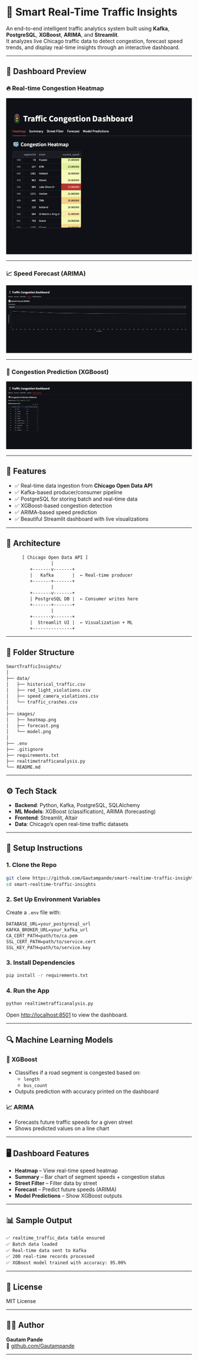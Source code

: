 # 🚦 Smart Real-Time Traffic Insights

An end-to-end intelligent traffic analytics system built using **Kafka**, **PostgreSQL**, **XGBoost**, **ARIMA**, and **Streamlit**.  
It analyzes live Chicago traffic data to detect congestion, forecast speed trends, and display real-time insights through an interactive dashboard.

---

## 📸 Dashboard Preview

### 🔥 Real-time Congestion Heatmap
![Heatmap](images/heatmap.png)

---

### 📈 Speed Forecast (ARIMA)
![Forecast](images/forecast.png)

---

### 🧠 Congestion Prediction (XGBoost)
![Model](images/model.png)

---

## 🚀 Features

- ✅ Real-time data ingestion from **Chicago Open Data API**
- ✅ Kafka-based producer/consumer pipeline
- ✅ PostgreSQL for storing batch and real-time data
- ✅ XGBoost-based congestion detection
- ✅ ARIMA-based speed prediction
- ✅ Beautiful Streamlit dashboard with live visualizations

---

## 🧠 Architecture

```
      [ Chicago Open Data API ]
                 |
         +-------v-------+
         |   Kafka       |  ← Real-time producer
         +-------+-------+
                 |
         +-------v-------+
         | PostgreSQL DB |  ← Consumer writes here
         +-------+-------+
                 |
         +-------v-------+
         |  Streamlit UI |  ← Visualization + ML
         +---------------+
```

---

## 📁 Folder Structure

```
SmartTrafficInsights/
│
├── data/
│   ├── historical_traffic.csv
│   ├── red_light_violations.csv
│   ├── speed_camera_violations.csv
│   └── traffic_crashes.csv
│
├── images/
│   ├── heatmap.png
│   ├── forecast.png
│   └── model.png
│
├── .env
├── .gitignore
├── requirements.txt
├── realtimetrafficanalysis.py
└── README.md
```

---

## ⚙️ Tech Stack

- **Backend**: Python, Kafka, PostgreSQL, SQLAlchemy
- **ML Models**: XGBoost (classification), ARIMA (forecasting)
- **Frontend**: Streamlit, Altair
- **Data**: Chicago’s open real-time traffic datasets

---

## 🧪 Setup Instructions

### 1. Clone the Repo

```bash
git clone https://github.com/Gautampande/smart-realtime-traffic-insights.git
cd smart-realtime-traffic-insights
```

### 2. Set Up Environment Variables

Create a `.env` file with:

```env
DATABASE_URL=your_postgresql_url
KAFKA_BROKER_URL=your_kafka_url
CA_CERT_PATH=path/to/ca.pem
SSL_CERT_PATH=path/to/service.cert
SSL_KEY_PATH=path/to/service.key
```

### 3. Install Dependencies

```bash
pip install -r requirements.txt
```

### 4. Run the App

```bash
python realtimetrafficanalysis.py
```

Open [http://localhost:8501](http://localhost:8501) to view the dashboard.

---

## 🔍 Machine Learning Models

### 🤖 XGBoost

- Classifies if a road segment is congested based on:
  - `length`
  - `bus_count`
- Outputs prediction with accuracy printed on the dashboard

### 📈 ARIMA

- Forecasts future traffic speeds for a given street
- Shows predicted values on a line chart

---

## 🖥️ Dashboard Features

- **Heatmap** – View real-time speed heatmap
- **Summary** – Bar chart of segment speeds + congestion status
- **Street Filter** – Filter data by street
- **Forecast** – Predict future speeds (ARIMA)
- **Model Predictions** – Show XGBoost outputs

---

## 📊 Sample Output

```bash
✅ realtime_traffic_data table ensured
✅ Batch data loaded
✅ Real-time data sent to Kafka
✅ 200 real-time records processed
✅ XGBoost model trained with accuracy: 95.00%
```

---

## 📃 License

MIT License

---

## 👨‍💻 Author

**Gautam Pande**  
🔗 [github.com/Gautampande](https://github.com/Gautampande)

---





